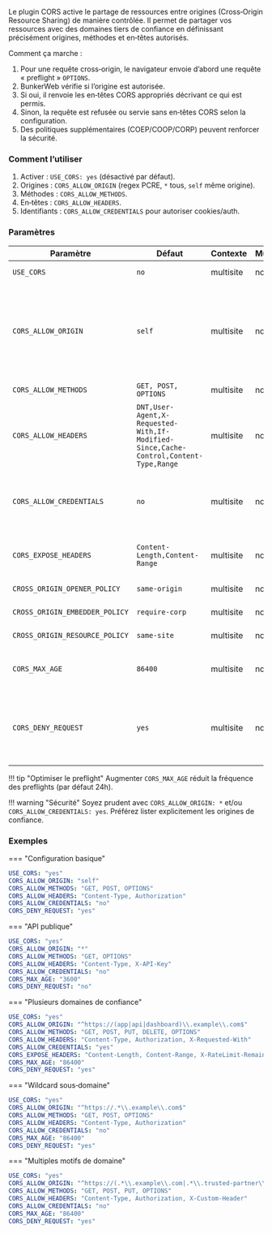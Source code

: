 Le plugin CORS active le partage de ressources entre origines (Cross‑Origin Resource Sharing) de manière contrôlée. Il permet de partager vos ressources avec des domaines tiers de confiance en définissant précisément origines, méthodes et en‑têtes autorisés.

Comment ça marche :

1. Pour une requête cross‑origin, le navigateur envoie d’abord une requête « preflight » `OPTIONS`.
2. BunkerWeb vérifie si l’origine est autorisée.
3. Si oui, il renvoie les en‑têtes CORS appropriés décrivant ce qui est permis.
4. Sinon, la requête est refusée ou servie sans en‑têtes CORS selon la configuration.
5. Des politiques supplémentaires (COEP/COOP/CORP) peuvent renforcer la sécurité.

### Comment l’utiliser

1. Activer : `USE_CORS: yes` (désactivé par défaut).
2. Origines : `CORS_ALLOW_ORIGIN` (regex PCRE, `*` tous, `self` même origine).
3. Méthodes : `CORS_ALLOW_METHODS`.
4. En‑têtes : `CORS_ALLOW_HEADERS`.
5. Identifiants : `CORS_ALLOW_CREDENTIALS` pour autoriser cookies/auth.

### Paramètres

| Paramètre                      | Défaut                                                                               | Contexte  | Multiple | Description                                                                   |
| ------------------------------ | ------------------------------------------------------------------------------------ | --------- | -------- | ----------------------------------------------------------------------------- |
| `USE_CORS`                     | `no`                                                                                 | multisite | non      | Activer CORS.                                                                 |
| `CORS_ALLOW_ORIGIN`            | `self`                                                                               | multisite | non      | Origines autorisées (regex PCRE). `*` = toute origine, `self` = même origine. |
| `CORS_ALLOW_METHODS`           | `GET, POST, OPTIONS`                                                                 | multisite | non      | Méthodes autorisées.                                                          |
| `CORS_ALLOW_HEADERS`           | `DNT,User-Agent,X-Requested-With,If-Modified-Since,Cache-Control,Content-Type,Range` | multisite | non      | En‑têtes autorisés côté requête.                                              |
| `CORS_ALLOW_CREDENTIALS`       | `no`                                                                                 | multisite | non      | Autoriser les identifiants (cookies, auth HTTP).                              |
| `CORS_EXPOSE_HEADERS`          | `Content-Length,Content-Range`                                                       | multisite | non      | En‑têtes exposés côté réponse.                                                |
| `CROSS_ORIGIN_OPENER_POLICY`   | `same-origin`                                                                        | multisite | non      | Politique COOP.                                                               |
| `CROSS_ORIGIN_EMBEDDER_POLICY` | `require-corp`                                                                       | multisite | non      | Politique COEP.                                                               |
| `CROSS_ORIGIN_RESOURCE_POLICY` | `same-site`                                                                          | multisite | non      | Politique CORP.                                                               |
| `CORS_MAX_AGE`                 | `86400`                                                                              | multisite | non      | Durée de cache du preflight (secondes).                                       |
| `CORS_DENY_REQUEST`            | `yes`                                                                                | multisite | non      | Refuser les origines non autorisées avec un code d’erreur.                    |

!!! tip "Optimiser le preflight"
Augmenter `CORS_MAX_AGE` réduit la fréquence des preflights (par défaut 24h).

!!! warning "Sécurité"
Soyez prudent avec `CORS_ALLOW_ORIGIN: *` et/ou `CORS_ALLOW_CREDENTIALS: yes`. Préférez lister explicitement les origines de confiance.

### Exemples

=== "Configuration basique"

```yaml
USE_CORS: "yes"
CORS_ALLOW_ORIGIN: "self"
CORS_ALLOW_METHODS: "GET, POST, OPTIONS"
CORS_ALLOW_HEADERS: "Content-Type, Authorization"
CORS_ALLOW_CREDENTIALS: "no"
CORS_DENY_REQUEST: "yes"
```

=== "API publique"

```yaml
USE_CORS: "yes"
CORS_ALLOW_ORIGIN: "*"
CORS_ALLOW_METHODS: "GET, OPTIONS"
CORS_ALLOW_HEADERS: "Content-Type, X-API-Key"
CORS_ALLOW_CREDENTIALS: "no"
CORS_MAX_AGE: "3600"
CORS_DENY_REQUEST: "no"
```

=== "Plusieurs domaines de confiance"

```yaml
USE_CORS: "yes"
CORS_ALLOW_ORIGIN: "^https://(app|api|dashboard)\\.example\\.com$"
CORS_ALLOW_METHODS: "GET, POST, PUT, DELETE, OPTIONS"
CORS_ALLOW_HEADERS: "Content-Type, Authorization, X-Requested-With"
CORS_ALLOW_CREDENTIALS: "yes"
CORS_EXPOSE_HEADERS: "Content-Length, Content-Range, X-RateLimit-Remaining"
CORS_MAX_AGE: "86400"
CORS_DENY_REQUEST: "yes"
```

=== "Wildcard sous‑domaine"

```yaml
USE_CORS: "yes"
CORS_ALLOW_ORIGIN: "^https://.*\\.example\\.com$"
CORS_ALLOW_METHODS: "GET, POST, OPTIONS"
CORS_ALLOW_HEADERS: "Content-Type, Authorization"
CORS_ALLOW_CREDENTIALS: "no"
CORS_MAX_AGE: "86400"
CORS_DENY_REQUEST: "yes"
```

=== "Multiples motifs de domaine"

```yaml
USE_CORS: "yes"
CORS_ALLOW_ORIGIN: "^https://(.*\\.example\\.com|.*\\.trusted-partner\\.org|api\\.third-party\\.net)$"
CORS_ALLOW_METHODS: "GET, POST, PUT, OPTIONS"
CORS_ALLOW_HEADERS: "Content-Type, Authorization, X-Custom-Header"
CORS_ALLOW_CREDENTIALS: "no"
CORS_MAX_AGE: "86400"
CORS_DENY_REQUEST: "yes"
```
